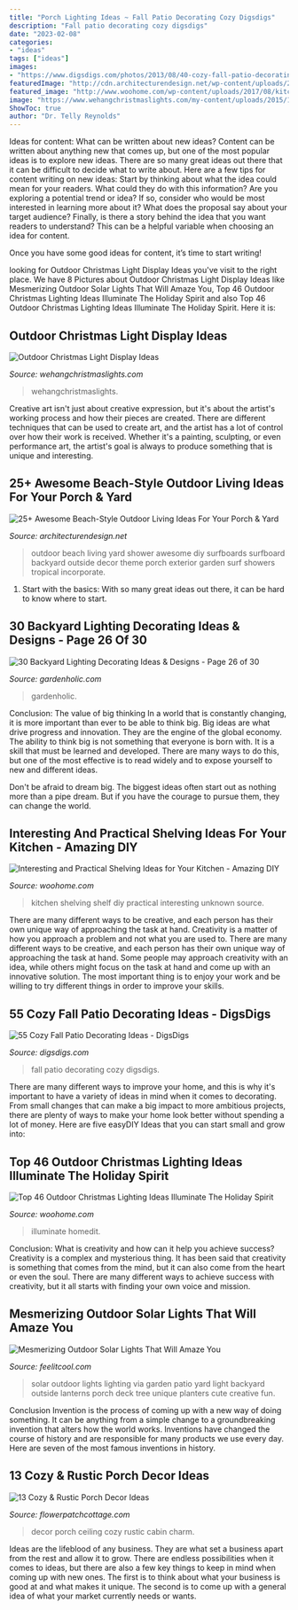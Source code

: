 ```yaml
---
title: "Porch Lighting Ideas ~ Fall Patio Decorating Cozy Digsdigs"
description: "Fall patio decorating cozy digsdigs"
date: "2023-02-08"
categories:
- "ideas"
tags: ["ideas"]
images:
- "https://www.digsdigs.com/photos/2013/08/40-cozy-fall-patio-decorating-ideas-4.jpg"
featuredImage: "http://cdn.architecturendesign.net/wp-content/uploads/2015/07/AD-Beach-Style-Outdoor-Living-Ideas-17.jpg"
featured_image: "http://www.woohome.com/wp-content/uploads/2017/08/kitchen-shelf-ideas-11.jpg"
image: "https://www.wehangchristmaslights.com/my-content/uploads/2015/11/12183835_933518293405777_8865694938728265210_o.jpg"
ShowToc: true
author: "Dr. Telly Reynolds"
---
```



Ideas for content: What can be written about new ideas?
Content can be written about anything new that comes up, but one of the most popular ideas is to explore new ideas. There are so many great ideas out there that it can be difficult to decide what to write about. Here are a few tips for content writing on new ideas:
Start by thinking about what the idea could mean for your readers. What could they do with this information? Are you exploring a potential trend or idea? If so, consider who would be most interested in learning more about it? What does the proposal say about your target audience? Finally, is there a story behind the idea that you want readers to understand? This can be a helpful variable when choosing an idea for content.

Once you have some good ideas for content, it’s time to start writing!

	

		
looking for Outdoor Christmas Light Display Ideas you've visit to the right place. We have 8 Pictures about Outdoor Christmas Light Display Ideas like Mesmerizing Outdoor Solar Lights That Will Amaze You, Top 46 Outdoor Christmas Lighting Ideas Illuminate The Holiday Spirit and also Top 46 Outdoor Christmas Lighting Ideas Illuminate The Holiday Spirit. Here it is:
		
    
## Outdoor Christmas Light Display Ideas

<img loading=lazy src="https://www.wehangchristmaslights.com/my-content/uploads/2015/11/12183835_933518293405777_8865694938728265210_o.jpg" onerror="this.onerror=null;this.src='https://tse1.mm.bing.net/th?id=OIP.tPzf3QGWh7uIqAXS-WfSyQHaE8&amp;pid=15.1';" alt="Outdoor Christmas Light Display Ideas">

_Source: wehangchristmaslights.com_

>wehangchristmaslights. 

	

Creative art isn't just about creative expression, but it's about the artist's working process and how their pieces are created. There are different techniques that can be used to create art, and the artist has a lot of control over how their work is received. Whether it's a painting, sculpting, or even performance art, the artist's goal is always to produce something that is unique and interesting.

    
## 25+ Awesome Beach-Style Outdoor Living Ideas For Your Porch &amp; Yard

<img loading=lazy src="http://cdn.architecturendesign.net/wp-content/uploads/2015/07/AD-Beach-Style-Outdoor-Living-Ideas-17.jpg" onerror="this.onerror=null;this.src='https://tse2.mm.bing.net/th?id=OIP.f4KXxdrTKzKC686p1PpgbAHaJ4&amp;pid=15.1';" alt="25+ Awesome Beach-Style Outdoor Living Ideas For Your Porch &amp; Yard">

_Source: architecturendesign.net_

>outdoor beach living yard shower awesome diy surfboards surfboard backyard outside decor theme porch exterior garden surf showers tropical incorporate. 

	

1. Start with the basics: With so many great ideas out there, it can be hard to know where to start.

    
## 30 Backyard Lighting Decorating Ideas &amp; Designs - Page 26 Of 30

<img loading=lazy src="https://gardenholic.com/wp-content/uploads/2019/02/Lights-26.jpg" onerror="this.onerror=null;this.src='https://tse1.mm.bing.net/th?id=OIP.3J6bd-9QfOSxRsMWJ6ti8AHaK0&amp;pid=15.1';" alt="30 Backyard Lighting Decorating Ideas &amp; Designs - Page 26 of 30">

_Source: gardenholic.com_

>gardenholic. 

	

Conclusion: The value of big thinking
In a world that is constantly changing, it is more important than ever to be able to think big. Big ideas are what drive progress and innovation. They are the engine of the global economy.
The ability to think big is not something that everyone is born with. It is a skill that must be learned and developed. There are many ways to do this, but one of the most effective is to read widely and to expose yourself to new and different ideas.

Don't be afraid to dream big. The biggest ideas often start out as nothing more than a pipe dream. But if you have the courage to pursue them, they can change the world.

    
## Interesting And Practical Shelving Ideas For Your Kitchen - Amazing DIY

<img loading=lazy src="http://www.woohome.com/wp-content/uploads/2017/08/kitchen-shelf-ideas-11.jpg" onerror="this.onerror=null;this.src='https://tse4.mm.bing.net/th?id=OIP.wP0dBCp1fQFlRhu1s2dLEwHaJ6&amp;pid=15.1';" alt="Interesting and Practical Shelving Ideas for Your Kitchen - Amazing DIY">

_Source: woohome.com_

>kitchen shelving shelf diy practical interesting unknown source. 

	

There are many different ways to be creative, and each person has their own unique way of approaching the task at hand.
Creativity is a matter of how you approach a problem and not what you are used to. There are many different ways to be creative, and each person has their own unique way of approaching the task at hand. Some people may approach creativity with an idea, while others might focus on the task at hand and come up with an innovative solution. The most important thing is to enjoy your work and be willing to try different things in order to improve your skills.

    
## 55 Cozy Fall Patio Decorating Ideas - DigsDigs

<img loading=lazy src="https://www.digsdigs.com/photos/2013/08/40-cozy-fall-patio-decorating-ideas-4.jpg" onerror="this.onerror=null;this.src='https://tse3.mm.bing.net/th?id=OIP.iVGbLvai40WOqOZaE_dlWAHaJ4&amp;pid=15.1';" alt="55 Cozy Fall Patio Decorating Ideas - DigsDigs">

_Source: digsdigs.com_

>fall patio decorating cozy digsdigs. 

	

There are many different ways to improve your home, and this is why it's important to have a variety of ideas in mind when it comes to decorating. From small changes that can make a big impact to more ambitious projects, there are plenty of ways to make your home look better without spending a lot of money. Here are five easyDIY Ideas that you can start small and grow into: 

    
## Top 46 Outdoor Christmas Lighting Ideas Illuminate The Holiday Spirit

<img loading=lazy src="https://www.woohome.com/wp-content/uploads/2014/11/Outdoor-Christmas-Lighting-Decorations-15.jpg" onerror="this.onerror=null;this.src='https://tse4.mm.bing.net/th?id=OIP.8sQzlOGSF8HExD1bncZk5gHaLH&amp;pid=15.1';" alt="Top 46 Outdoor Christmas Lighting Ideas Illuminate The Holiday Spirit">

_Source: woohome.com_

>illuminate homedit. 

	

Conclusion: What is creativity and how can it help you achieve success?
Creativity is a complex and mysterious thing. It has been said that creativity is something that comes from the mind, but it can also come from the heart or even the soul. There are many different ways to achieve success with creativity, but it all starts with finding your own voice and mission.

    
## Mesmerizing Outdoor Solar Lights That Will Amaze You

<img loading=lazy src="http://feelitcool.com/wp-content/uploads/2016/11/solar-outdoor-lighting-ideas16.jpg" onerror="this.onerror=null;this.src='https://tse4.mm.bing.net/th?id=OIP.5C5wzR_Klkuhr-jLr_Ke6AHaLF&amp;pid=15.1';" alt="Mesmerizing Outdoor Solar Lights That Will Amaze You">

_Source: feelitcool.com_

>solar outdoor lights lighting via garden patio yard light backyard outside lanterns porch deck tree unique planters cute creative fun. 

	

Conclusion
Invention is the process of coming up with a new way of doing something. It can be anything from a simple change to a groundbreaking invention that alters how the world works. Inventions have changed the course of history and are responsible for many products we use every day. Here are seven of the most famous inventions in history.

    
## 13 Cozy &amp; Rustic Porch Decor Ideas

<img loading=lazy src="http://flowerpatchcottage.com/wp-content/uploads/2018/02/fe499bb1d16be26dd9cf3f1bdc5b4ed8-adventure-cabin-ideas.jpg" onerror="this.onerror=null;this.src='https://tse1.mm.bing.net/th?id=OIP.XORC0-oL81dis3Bm6y7dugHaJs&amp;pid=15.1';" alt="13 Cozy &amp; Rustic Porch Decor Ideas">

_Source: flowerpatchcottage.com_

>decor porch ceiling cozy rustic cabin charm. 

	

Ideas are the lifeblood of any business. They are what set a business apart from the rest and allow it to grow. There are endless possibilities when it comes to ideas, but there are also a few key things to keep in mind when coming up with new ones. The first is to think about what your business is good at and what makes it unique. The second is to come up with a general idea of what your market currently needs or wants.

